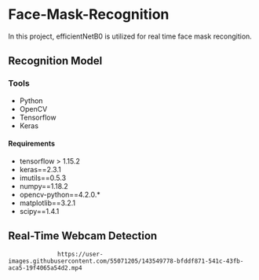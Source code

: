 # Face-Mask-Recognition
In this project, efficientNetB0 is utilized for real time face mask recongition. 


## Recognition Model



### Tools 
* Python
* OpenCV
* Tensorflow
* Keras

#### Requirements 

- tensorflow > 1.15.2 
- keras==2.3.1
- imutils==0.5.3
- numpy==1.18.2
- opencv-python==4.2.0.*
- matplotlib==3.2.1
- scipy==1.4.1


## Real-Time Webcam Detection

                  https://user-images.githubusercontent.com/55071205/143549778-bfddf871-541c-43fb-aca5-19f4065a54d2.mp4

